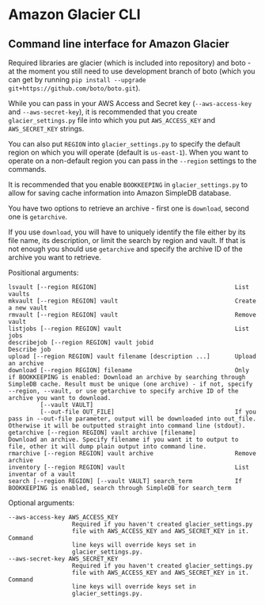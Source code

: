 Amazon Glacier CLI
==================

Command line interface for Amazon Glacier
-----------------------------------------

Required libraries are glacier (which is included into repository) and boto - at the moment you still need to use development branch of boto (which you can get by running `pip install --upgrade git+https://github.com/boto/boto.git`).  

While you can pass in your AWS Access and Secret key (`--aws-access-key` and `--aws-secret-key`), it is recommended that you create `glacier_settings.py` file into which you put `AWS_ACCESS_KEY` and `AWS_SECRET_KEY` strings.

You can also put `REGION` into `glacier_settings.py` to specify the default region on which you will operate (default is `us-east-1`). When you want to operate on a non-default region you can pass in the `--region` settings to the commands.

It is recommended that you enable `BOOKKEEPING` in `glacier_settings.py` to allow for saving cache information into Amazon SimpleDB database.

You have two options to retrieve an archive - first one is `download`, second one is `getarchive`.

If you use `download`, you will have to uniquely identify the file either by its file name, its description, or limit the search by region and vault. If that is not enough you should use `getarchive` and specify the archive ID of the archive you want to retrieve.

Positional arguments:  

	lsvault	[--region REGION]										List vaults
	mkvault	[--region REGION] vault									Create a new vault
	rmvault	[--region REGION] vault									Remove vault
	listjobs [--region REGION] vault								List jobs
	describejob [--region REGION] vault jobid						Describe job
	upload [--region REGION] vault filename [description ...]		Upload an archive
	download [--region REGION] filename								Only if BOOKKEEPING is enabled: Download an archive by searching through SimpleDB cache. Result must be unique (one archive) - if not, specify --region, --vault, or use getarchive to specify archive ID of the archive you want to download. 
			 [--vault VAULT]										
			 [--out-file OUT_FILE]									If you pass in --out-file parameter, output will be downloaded into out_file. Otherwise it will be outputted straight into command line (stdout).
	getarchive [--region REGION] vault archive [filename]			Download an archive. Specify filename if you want it to output to file, other it will dump plain output into command line.
	rmarchive [--region REGION] vault archive						Remove archive
	inventory [--region REGION] vault								List inventar of a vault
	search [--region REGION] [--vault VAULT] search_term			If BOOKKEEPING is enabled, search through SimpleDB for search_term
  
Optional arguments:  
  
	--aws-access-key AWS_ACCESS_KEY
                      Required if you haven't created glacier_settings.py
                      file with AWS_ACCESS_KEY and AWS_SECRET_KEY in it. Command
                      line keys will override keys set in
                      glacier_settings.py.
	--aws-secret-key AWS_SECRET_KEY
                      Required if you haven't created glacier_settings.py
                      file with AWS_ACCESS_KEY and AWS_SECRET_KEY in it. Command
                      line keys will override keys set in
                      glacier_settings.py.

